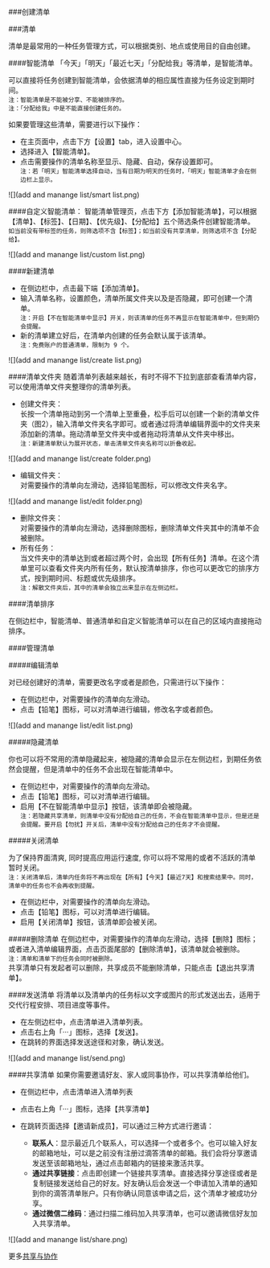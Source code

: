 ###创建清单

###清单

清单是最常用的一种任务管理方式，可以根据类别、地点或使用目的自由创建。

####智能清单
「今天」「明天」「最近七天」「分配给我」等清单，是智能清单。  

可以直接将任务创建到智能清单，会依据清单的相应属性直接为任务设定到期时间。
<br >`注：智能清单是不能被分享、不能被排序的。`
<br >`注：「分配给我」中是不能直接创建任务的。`

如果要管理这些清单，需要进行以下操作：
* 在主页面中，点击下方【设置】tab，进入设置中心。
* 选择进入【智能清单】。
* 点击需要操作的清单名称至显示、隐藏、自动，保存设置即可。
<br >`注：若「明天」智能清单选择自动，当有日期为明天的任务时，「明天」智能清单才会在侧边栏上显示。`

![](add and manange list/smart list.png)

####自定义智能清单：
智能清单管理页，点击下方【添加智能清单】，可以根据【清单】、【标签】、【日期】、【优先级】、【分配给】五个筛选条件创建智能清单。
<br >`如当前没有带标签的任务，则筛选项不含【标签】；如当前没有共享清单，则筛选项不含【分配给】。`

![](add and manange list/custom list.png)

####新建清单
* 在侧边栏中，点击最下端【添加清单】。
* 输入清单名称，设置颜色，清单所属文件夹以及是否隐藏，即可创建一个清单。
<br>`注：开启【不在智能清单中显示】开关，则该清单的任务不再显示在智能清单中，但到期仍会提醒。`
* 新的清单建立好后，在清单内创建的任务会默认属于该清单。  
`注：免费账户的普通清单，限制为 9 个。`

![](add and manange list/create list.png)

####清单文件夹
随着清单列表越来越长，有时不得不下拉到底部查看清单内容，可以使用清单文件夹整理你的清单列表。
* 创建文件夹：  
长按一个清单拖动到另一个清单上至重叠，松手后可以创建一个新的清单文件夹（图2），输入清单文件夹名字即可。或者通过将清单编辑界面中的文件夹来添加新的清单。拖动清单至文件夹中或者拖动将清单从文件夹中移出。
<br >`注：新建清单默认为展开状态，单击清单文件夹名称可以折叠收起。`

![](add and manange list/create folder.png)

* 编辑文件夹：  
对需要操作的清单向左滑动，选择铅笔图标，可以修改文件夹名字。

![](add and manange list/edit folder.png)

* 删除文件夹：  
对需要操作的清单向左滑动，选择删除图标，删除清单文件夹其中的清单不会被删除。
* 所有任务：  
当文件夹中的清单达到或者超过两个时，会出现【所有任务】清单。在这个清单里可以查看文件夹内所有任务，默认按清单排序，你也可以更改它的排序方式，按到期时间、标题或优先级排序。
<br >`注：解散文件夹后，其中的清单会独立出来显示在左侧边栏。`

####清单排序

在侧边栏中，智能清单、普通清单和自定义智能清单可以在自己的区域内直接拖动排序。

####管理清单

#####编辑清单

对已经创建好的清单，需要更改名字或者是颜色，只需进行以下操作：
* 在侧边栏中，对需要操作的清单向左滑动。
* 点击【铅笔】图标，可以对清单进行编辑，修改名字或者颜色。

![](add and manange list/edit list.png)

#####隐藏清单

你也可以将不常用的清单隐藏起来，被隐藏的清单会显示在左侧边栏，到期任务依然会提醒，但是清单中的任务不会出现在智能清单中。
* 在侧边栏中，对需要操作的清单向左滑动。
* 点击【铅笔】图标，可以对清单进行编辑。
* 启用【不在智能清单中显示】按钮，该清单即会被隐藏。  
`注：若隐藏共享清单，则清单中没有分配给自己的任务，不会在智能清单中显示，但是还是会提醒。要开启【勿扰】开关后，清单中没有分配给自己的任务才不会提醒。`

#####关闭清单

为了保持界面清爽, 同时提高应用运行速度, 你可以将不常用的或者不活跃的清单暂时关闭。
<br >`注：关闭清单后，清单内任务将不再出现在【所有】【今天】【最近7天】和搜索结果中。同时，清单中的任务也不会再收到提醒。`
* 在侧边栏中，对需要操作的清单向左滑动。
* 点击【铅笔】图标，可以对清单进行编辑。
* 启用【关闭清单】按钮，该清单即会被关闭。

#####删除清单
在侧边栏中，对需要操作的清单向左滑动，选择【删除】图标；或者进入清单编辑界面，点击页面尾部的【删除清单】，该清单就会被删除。
<br>`注：清单和清单下的任务会同时被删除。`
<br >共享清单只有发起者可以删除，共享成员不能删除清单，只能点击【退出共享清单】。

####发送清单
将清单以及清单内的任务标以文字或图片的形式发送出去，适用于交代行程安排、项目进度等事件。
* 在左侧边栏中，点击清单进入清单列表。
* 点击右上角「···」图标，选择【发送】。
* 在跳转的界面选择发送途径和对象，确认发送。

![](add and manange list/send.png)

####共享清单
如果你需要邀请好友、家人或同事协作，可以共享清单给他们。
* 在侧边栏中，点击清单进入清单列表
* 点击右上角「···」图标，选择【共享清单】
* 在跳转页面选择【邀请新成员】，可以通过三种方式进行邀请：

   - **联系人**：显示最近几个联系人，可以选择一个或者多个。也可以输入好友的邮箱地址，可以是之前没有注册过滴答清单的邮箱。我们会将分享邀请发送至该邮箱地址，通过点击邮箱内的链接来激活共享。
   - **通过共享链接**：点击即创建一个链接共享清单。直接选择分享途径或者是复制链接发送给自己的好友。好友确认后会发送一个申请加入清单的通知到你的滴答清单账户。只有你确认同意该申请之后，这个清单才被成功分享。
   - **通过微信二维码**：通过扫描二维码加入共享清单，也可以邀请微信好友加入共享清单。


![](add and manange list/share.png)

更多[共享与协作](5_share_list.md)